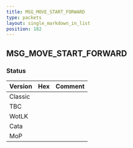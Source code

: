 ```yaml
---
title: MSG_MOVE_START_FORWARD
type: packets
layout: single_markdown_in_list
position: 182
---
```


## MSG_MOVE_START_FORWARD

### Status

Version    | Hex        | Comment
---------- | ---------- | ---------- 
Classic    |            |
TBC        |            |
WotLK      |            |
Cata       |            |
MoP        |            |